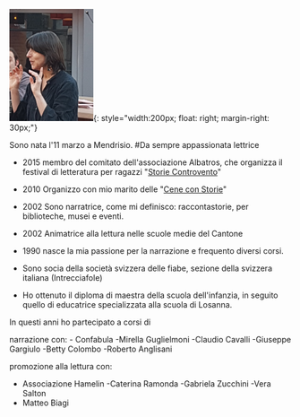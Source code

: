 ![](img/biografia.png){: style="width:200px; float: right; margin-right: 30px;"}

Sono nata l'11 marzo a Mendrisio.
#Da sempre appassionata lettrice


- 2015 membro del comitato dell'associazione Albatros, che organizza il festival di letteratura per ragazzi "[Storie Controvento](http://www.storiecontrovento.ch/)"
- 2010 Organizzo con mio marito delle "[Cene con Storie](cene.md)"
- 2002 Sono narratrice, come mi definisco: raccontastorie, per biblioteche, musei e eventi.
- 2002 Animatrice alla lettura nelle scuole medie del Cantone
- 1990 nasce la mia passione per la narrazione e frequento diversi corsi.


- Sono socia della società svizzera delle fiabe, sezione della svizzera italiana (Intrecciafole)


- Ho ottenuto il diploma di maestra della scuola dell'infanzia, in seguito quello di educatrice specializzata alla scuola di Losanna.


In questi anni ho partecipato a corsi di

narrazione con: - Confabula -Mirella Guglielmoni -Claudio Cavalli -Giuseppe Gargiulo -Betty Colombo
-Roberto Anglisani

promozione alla lettura con:
- Associazione Hamelin -Caterina Ramonda -Gabriela Zucchini -Vera Salton
- Matteo Biagi